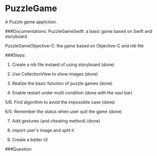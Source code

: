 # PuzzleGame

A Puzzle game appliction.


###Documentations:
PuzzleGameSwift: a basic game based on Swift and storyboard

PuzzleGameObjective-C: the game based on Objective-C and nib file



###Steps:


1. Create a nib file instaed of using storyboard (done)

2. Use CollectionView to show images (done)

3. Realize the basic function of puzzle games (done)

4. Enable restart under multi condition (done with the navi bar)

5/6. Find algorithm to avoid the impossible case (done)

6/5. Remember the status when user quit the game (done)

7. Add gestures (and cheating method) (done)

9. import user's image and split it

9. Create a better UI


###Question:

